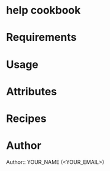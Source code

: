 # help cookbook

# Requirements

# Usage

# Attributes

# Recipes

# Author

Author:: YOUR_NAME (<YOUR_EMAIL>)
